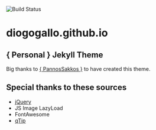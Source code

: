![Build Status](https://travis-ci.org/diogogallo/diogogallo.github.io.svg?branch=master)

# diogogallo.github.io
## { Personal } Jekyll Theme

Big thanks to [{ PannosSakkos }](https://github.com/PanosSakkos/personal-jekyll-theme) to have created this theme.

## Special thanks to these sources
* [jQuery](http://jquery.com)
* JS Image LazyLoad
* FontAwesome
* [qTip](http://qtip2.com)